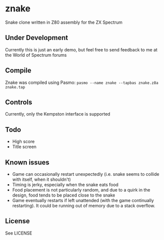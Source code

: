 # znake
Snake clone written in Z80 assembly for the ZX Spectrum

## Under Development
Currently this is just an early demo, but feel free to send feedback to me at
the World of Spectrum forums

## Compile
Znake was compiled using Pasmo:
`pasmo --name znake --tapbas znake.z8a znake.tap`

## Controls
Currently, only the Kempston interface is supported

## Todo
* High score
* Title screen

## Known issues
* Game can occasionally restart unexpectedly (i.e. snake seems to collide with
  itself, when it shouldn't)
* Timing is jerky, especially when the snake eats food
* Food placement is not particularly random, and due to a quirk in the design,
  food tends to be placed close to the snake
* Game eventually restarts if left unattended (with the game continually
  restarting). It could be running out of memory due to a stack overflow.

## License
See LICENSE
